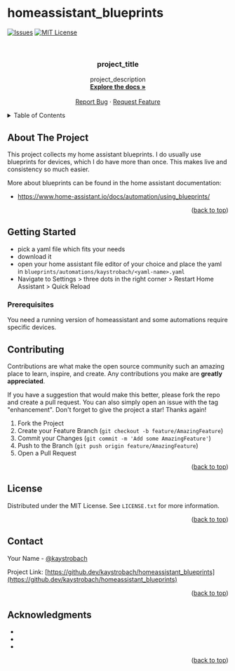 # homeassistant_blueprints

<!-- Improved compatibility of back to top link: See: https://github.com/othneildrew/Best-README-Template/pull/73 -->
<a name="readme-top"></a>
<!--
*** Thanks for checking out the Best-README-Template. If you have a suggestion
*** that would make this better, please fork the repo and create a pull request
*** or simply open an issue with the tag "enhancement".
*** Don't forget to give the project a star!
*** Thanks again! Now go create something AMAZING! :D
-->



<!-- PROJECT SHIELDS -->
<!--
*** I'm using markdown "reference style" links for readability.
*** Reference links are enclosed in brackets [ ] instead of parentheses ( ).
*** See the bottom of this document for the declaration of the reference variables
*** for contributors-url, forks-url, etc. This is an optional, concise syntax you may use.
*** https://www.markdownguide.org/basic-syntax/#reference-style-links
-->
[![Issues][issues-shield]][issues-url]
[![MIT License][license-shield]][license-url]


<!-- PROJECT LOGO -->
<br />
<div align="center">
<h3 align="center">project_title</h3>

  <p align="center">
    project_description
    <br />
    <a href="https://github.dev/kaystrobach/homeassistant_blueprints"><strong>Explore the docs »</strong></a>
    <br />
    <br />
    <a href="https://github.dev/kaystrobach/homeassistant_blueprints/issues">Report Bug</a>
    ·
    <a href="https://github.dev/kaystrobach/homeassistant_blueprints/issues">Request Feature</a>
  </p>
</div>



<!-- TABLE OF CONTENTS -->
<details>
  <summary>Table of Contents</summary>
  <ol>
    <li>
      <a href="#about-the-project">About The Project</a>
    </li>
    <li>
      <a href="#getting-started">Getting Started</a>
      <ul>
        <li><a href="#prerequisites">Prerequisites</a></li>
        <li><a href="#installation">Installation</a></li>
      </ul>
    </li>
    <li><a href="#contributing">Contributing</a></li>
    <li><a href="#license">License</a></li>
    <li><a href="#contact">Contact</a></li>
    <li><a href="#acknowledgments">Acknowledgments</a></li>
  </ol>
</details>



<!-- ABOUT THE PROJECT -->
## About The Project

This project collects my home assistant blueprints.
I do usually use blueprints for devices, which I do have more than once.
This makes live and consistency so much easier.

More about blueprints can be found in the home assistant documentation:

* https://www.home-assistant.io/docs/automation/using_blueprints/

<p align="right">(<a href="#readme-top">back to top</a>)</p>

<!-- GETTING STARTED -->
## Getting Started

* pick a yaml file which fits your needs
* download it
* open your home assistant file editor of your choice and place the yaml in `blueprints/automations/kaystrobach/<yaml-name>.yaml`
* Navigate to Settings > three dots in the right corner > Restart Home Assistant > Quick Reload

### Prerequisites

You need a running version of homeassistant and some automations require specific devices.

<!-- CONTRIBUTING -->
## Contributing

Contributions are what make the open source community such an amazing place to learn, inspire, and create. Any contributions you make are **greatly appreciated**.

If you have a suggestion that would make this better, please fork the repo and create a pull request. You can also simply open an issue with the tag "enhancement".
Don't forget to give the project a star! Thanks again!

1. Fork the Project
2. Create your Feature Branch (`git checkout -b feature/AmazingFeature`)
3. Commit your Changes (`git commit -m 'Add some AmazingFeature'`)
4. Push to the Branch (`git push origin feature/AmazingFeature`)
5. Open a Pull Request

<p align="right">(<a href="#readme-top">back to top</a>)</p>



<!-- LICENSE -->
## License

Distributed under the MIT License. See `LICENSE.txt` for more information.

<p align="right">(<a href="#readme-top">back to top</a>)</p>



<!-- CONTACT -->
## Contact

Your Name - [@kaystrobach](https://twitter.com/kaystrobach)

Project Link: [https://github.dev/kaystrobach/homeassistant_blueprints](https://github.dev/kaystrobach/homeassistant_blueprints)

<p align="right">(<a href="#readme-top">back to top</a>)</p>



<!-- ACKNOWLEDGMENTS -->
## Acknowledgments

* []()
* []()
* []()

<p align="right">(<a href="#readme-top">back to top</a>)</p>



<!-- MARKDOWN LINKS & IMAGES -->
<!-- https://www.markdownguide.org/basic-syntax/#reference-style-links -->
[issues-shield]: https://img.shields.io/github/issues/kaystrobach/homeassistant_blueprints.svg?style=for-the-badge
[issues-url]: https://github.com/github_username/kaystrobach/issues
[license-shield]: https://img.shields.io/github/license/kaystrobach/homeassistant_blueprints.svg?style=for-the-badge
[license-url]: https://github.com/kaystrobach/homeassistant_blueprints/blob/master/LICENSE.txt
[product-screenshot]: images/screenshot.png
